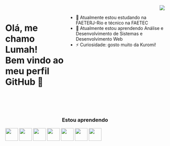 <div>
    <img align="right" src="https://stickershop.line-scdn.net/stickershop/v1/product/18810/LINEStorePC/main.png">
</div>
  
<div style="display: flex; width: 100%;">
    <h1>Olá, me chamo Lumah! <br> Bem vindo ao meu perfil GitHub 👋</h1>
  <ul>
    <li>
       🔭 Atualmente estou estudando na FAETERJ-Rio e técnico na FAETEC
    </li>
    <li>
       🌱 Atualmente estou aprendendo Análise e Desenvolvimento de Sistemas e Desenvolvimento Web
    </li>
    <li>
       ⚡ Curiosidade: gosto muito da Kuromi!
    </li>
  </ul>
</div>
<br><br><br>
<h3 align="center">Estou aprendendo</h3>
<div style="display: inline-block;" align="center">
  <img src="https://cdn.jsdelivr.net/gh/devicons/devicon/icons/html5/html5-original.svg" loading="lazy" width="40" height="40"/>       
  <img src="https://cdn.jsdelivr.net/gh/devicons/devicon/icons/css3/css3-original.svg" loading="lazy" width="40" height="40"/>
  <img src="https://cdn.jsdelivr.net/gh/devicons/devicon/icons/javascript/javascript-original.svg" loading="lazy" width="40" height="40"/>    
  <img src="https://cdn.jsdelivr.net/gh/devicons/devicon/icons/nodejs/nodejs-original.svg" loading="lazy" width="40" height="40"/>   
  <img src="https://cdn.jsdelivr.net/gh/devicons/devicon/icons/python/python-original.svg" loading="lazy" width="40" height="40"/>        
  <img src="https://cdn.jsdelivr.net/gh/devicons/devicon/icons/c/c-original.svg" loading="lazy" width="40" height="40"/>
  <img src="https://cdn.jsdelivr.net/gh/devicons/devicon/icons/php/php-original.svg" loading="lazy" width="40" height="40"/>         
</div>

